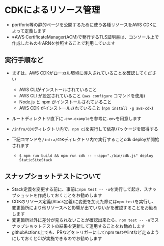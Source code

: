 # CDKによるリソース管理
- portforio等の静的ページを公開するために使う各種リソースをAWS CDKによって定義します
- ※AWS CertificateManager(ACM)で発行するTLS証明書は、コンソール上で作成したものをARNを参照することで利用しています

## 実行手順など
- まずは、AWS CDKがローカル環境に導入されていることを確認してください
  - AWS CLIがインストールされていること
  - AWS CLI が設定されていること (`aws configure` コマンドを使用)
  - Node.js と npm がインストールされていること
  - AWS CDK がインストールされていること (`npm install -g aws-cdk`)

- ルートディレクトリ直下に`.env.example`を参考に`.env`を用意します

- `/infra/CDK`ディレクトリ内で、`npm ci`を実行して依存パッケージを取得する
- 下記コマンドを`/infra/CDK`ディレクトリ内で実行することcdk deployが開始されます 
    - `$ npm run build && npm run cdk -- --app="./bin/cdk.js" deploy StaticSiteStack` 

## スナップショットテストについて
- Stack定義を変更する前に、事前に`npm test -- -u`を実行して起き、スナップショットを作成しておくことをお勧めします
- CDKのリソース定義(Stack定義)に変更を加えた際には`npm test`を実行し、変更箇所により他リソースへと影響が出ていないかを確認することをお勧めします
- 変更箇所以外に差分が見られないことが確認出来たら、`npm test -- -u`でスナップショットテストの結果を更新して運用することをお勧めします
- githubActions上でも、PRなどをトリガーにしてnpm testやlintなど走るようにしておくとCIが実施できるのでお勧めします